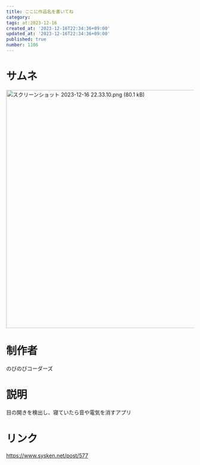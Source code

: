 ```yaml
---
title: ここに作品名を書いてね
category:
tags: at:2023-12-16
created_at: '2023-12-16T22:34:36+09:00'
updated_at: '2023-12-16T22:34:36+09:00'
published: true
number: 1106
---
```


# サムネ
<img width="640" alt="スクリーンショット 2023-12-16 22.33.10.png (80.1 kB)" src="https://img.esa.io/uploads/production/attachments/19973/2023/12/16/148142/d3da8bfc-e93f-4355-9fb9-15a0e3304afb.png">

# 制作者
のびのびコーダーズ

# 説明
目の開きを検出し、寝ていたら音や電気を消すアプリ

# リンク
https://www.sysken.net/post/577

